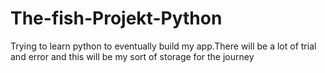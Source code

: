 # The-fish-Projekt-Python
Trying to learn python to eventually build my app.There will be a lot of trial and error and this will be my sort of storage for the journey
